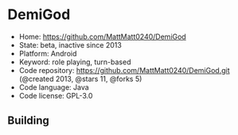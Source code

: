 # DemiGod

- Home: https://github.com/MattMatt0240/DemiGod
- State: beta, inactive since 2013
- Platform: Android
- Keyword: role playing, turn-based
- Code repository: https://github.com/MattMatt0240/DemiGod.git (@created 2013, @stars 11, @forks 5)
- Code language: Java
- Code license: GPL-3.0

## Building
